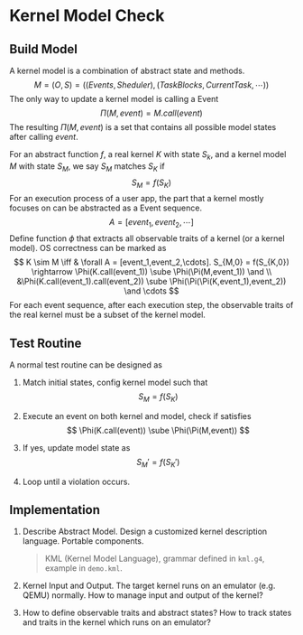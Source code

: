 # Kernel Model Check

## Build Model

A kernel model is a combination of abstract state and methods.
$$
M = (O,S) =((Events,Sheduler),(TaskBlocks,CurrentTask,\cdots))
$$
The only way to update a kernel model is calling a Event
$$
\Pi(M,event) = M.call(event)
$$
The resulting $\Pi(M, event)$ is a set that contains all possible model states after calling $event$.

For an abstract function $f$, a real kernel $K$ with state $S_k$, and a kernel model $M$ with state $S_M$, we say $S_M$ matches  $S_K$ if
$$
S_M = f(S_K)
$$
For an execution process of a user app, the part that a kernel mostly focuses on can be abstracted as a Event sequence.
$$
A = [event_1, event_2, \cdots]
$$
Define function $\phi$ that extracts all observable traits of a kernel (or a kernel model). OS correctness can be marked as
$$
K \sim M \iff & \forall A = [event_1,event_2,\cdots]. S_{M,0} = f(S_{K,0}) \rightarrow \Phi(K.call(event_1)) \sube \Phi(\Pi(M,event_1)) \and \\
&\Phi(K.call(event_1).call(event_2)) \sube \Phi(\Pi(\Pi(K,event_1),event_2)) \and \cdots
$$
For each event sequence, after each execution step, the observable traits of the real kernel must be a subset of the kernel model. 

## Test Routine

A normal test routine can be designed as

1. Match initial states, config kernel model such that
   $$
   S_M = f(S_K)
   $$

2. Execute an event on both kernel and model, check if satisfies
   $$
   \Phi(K.call(event)) \sube \Phi(\Pi(M,event))
   $$

3. If yes, update model state as
   $$
   S_M' = f(S_K')
   $$

4. Loop until a violation occurs.

## Implementation

1. Describe Abstract Model. Design a customized kernel description language. Portable components.

   >KML (Kernel Model Language), grammar defined in `kml.g4`, example in `demo.kml`.

2. Kernel Input and Output. The target kernel runs on an emulator (e.g. QEMU) normally. How to manage input and output of the kernel?

3. How to define observable traits and abstract states? How to track states and traits in the kernel which runs on an emulator?

